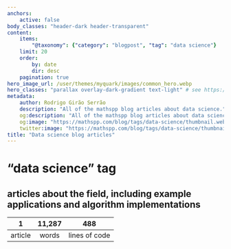 ```yaml
---
anchors:
    active: false
body_classes: "header-dark header-transparent"
content:
    items:
        "@taxonomy": {"category": "blogpost", "tag": "data science"}
    limit: 20
    order:
        by: date
        dir: desc
    pagination: true
hero_image_url: /user/themes/myquark/images/common_hero.webp
hero_classes: "parallax overlay-dark-gradient text-light" # see https://demo.getgrav.org/blog-skeleton/blog/hero-classes
metadata:
    author: Rodrigo Girão Serrão
    description: "All of the mathspp blog articles about data science."
    og:description: "All of the mathspp blog articles about data science."
    og:image: "https://mathspp.com/blog/tags/data-science/thumbnail.webp"
    twitter:image: "https://mathspp.com/blog/tags/data-science/thumbnail.webp"
title: "Data science blog articles"
---
```


# “data science” tag


## articles about the field, including example applications and algorithm implementations



<table class="stats-table">
    <thead>
        <tr>
            <th style="text-align: center;">1</th>
            <th style="text-align: center;">11,287</th>
            <th style="text-align: center;">488</th>
        </tr>
    </thead>
    <tbody>
        <tr>
            <td style="text-align: center;">article</td>
            <td style="text-align: center;">words</td>
            <td style="text-align: center;">lines of code</td>
        </tr>
    </tbody>
</table>